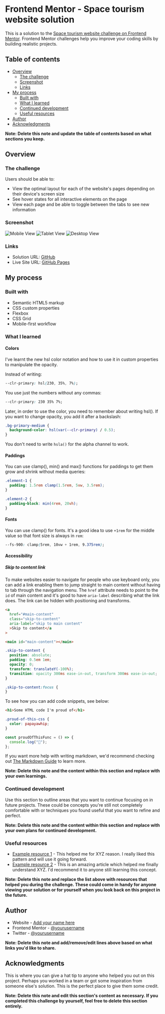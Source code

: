 # Frontend Mentor - Space tourism website solution

This is a solution to the [Space tourism website challenge on Frontend Mentor](https://www.frontendmentor.io/challenges/space-tourism-multipage-website-gRWj1URZ3). Frontend Mentor challenges help you improve your coding skills by building realistic projects.

## Table of contents

- [Overview](#overview)
  - [The challenge](#the-challenge)
  - [Screenshot](#screenshot)
  - [Links](#links)
- [My process](#my-process)
  - [Built with](#built-with)
  - [What I learned](#what-i-learned)
  - [Continued development](#continued-development)
  - [Useful resources](#useful-resources)
- [Author](#author)
- [Acknowledgments](#acknowledgments)

**Note: Delete this note and update the table of contents based on what sections you keep.**

## Overview

### The challenge

Users should be able to:

- View the optimal layout for each of the website's pages depending on their device's screen size
- See hover states for all interactive elements on the page
- View each page and be able to toggle between the tabs to see new information

### Screenshot

![Mobile View](./screenshots/Frontend-Mentor-Space-tourism-website-home-mobile.png)
![Tablet View](./screenshots/Frontend-Mentor-Space-tourism-website-home-mobile.png.jpg)
![Desktop View](./screenshots/Frontend-Mentor-Space-tourism-website-home-desktop.png.jpg)

### Links

- Solution URL: [GitHub](https://github.com/ania221B/space-tourism-2)
- Live Site URL: [GitHub Pages](https://ania221b.github.io/space-tourism-2/index.html)

## My process

### Built with

- Semantic HTML5 markup
- CSS custom properties
- Flexbox
- CSS Grid
- Mobile-first workflow

### What I learned

#### Colors

I've learnt the new hsl color notation and how to use it in custom properties to manipulate the opacity.

Instead of writing:

```css
--clr-primary: hsl(230, 35%, 7%);
```

You use just the numbers without any commas:

```css
--clr-primary: 230 35% 7%;
```

Later, in order to use the color, you need to remember about writing hsl(). If you want to change opacity, you add it after a backslash:

```css
.bg-primary-medium {
  background-color: hsl(var(--clr-primary) / 0.5);
}
```

You don't need to write `hsla()` for the alpha channel to work.

#### Paddings

You can use clamp(), min() and max() functions for paddings to get them grow and shrink without media queries:

```css
.element-1 {
  padding: 1.5rem clamp(1.5rem, 5vw, 3.5rem);
}

.element-2 {
  padding-block: min(4rem, 20vh);
}
```

#### Fonts

You can use clamp() for fonts. It's a good idea to use `+1rem` for the middle value so that font size is always in `rem`:

```css
--fs-900: clamp(5rem, 10vw + 1rem, 9.375rem);
```

#### Accessibility

##### Skip to content link

To make websites easier to navigate for people who use keyboard only, you can add a link enabling them to jump straight to main content without having to tab through the navigation menu. The `href` attribute needs to point to the `id` of main content and it's good to have `aria-label` describing what the link does. The link can be hidden with positioning and transforms.

```html
<a
  href="#main-content"
  class="skip-to-content"
  aria-label="skip to main content"
  >Skip to content</a
>

<main id="main-content"></main>
```

```css
.skip-to-content {
  position: absolute;
  padding: 0.5em 1em;
  opacity: 0;
  transform: translateY(-100%);
  transition: opacity 300ms ease-in-out, transform 300ms ease-in-out;
}

.skip-to-content:focus {
}
```

To see how you can add code snippets, see below:

```html
<h1>Some HTML code I'm proud of</h1>
```

```css
.proud-of-this-css {
  color: papayawhip;
}
```

```js
const proudOfThisFunc = () => {
  console.log("🎉");
};
```

If you want more help with writing markdown, we'd recommend checking out [The Markdown Guide](https://www.markdownguide.org/) to learn more.

**Note: Delete this note and the content within this section and replace with your own learnings.**

### Continued development

Use this section to outline areas that you want to continue focusing on in future projects. These could be concepts you're still not completely comfortable with or techniques you found useful that you want to refine and perfect.

**Note: Delete this note and the content within this section and replace with your own plans for continued development.**

### Useful resources

- [Example resource 1](https://www.example.com) - This helped me for XYZ reason. I really liked this pattern and will use it going forward.
- [Example resource 2](https://www.example.com) - This is an amazing article which helped me finally understand XYZ. I'd recommend it to anyone still learning this concept.

**Note: Delete this note and replace the list above with resources that helped you during the challenge. These could come in handy for anyone viewing your solution or for yourself when you look back on this project in the future.**

## Author

- Website - [Add your name here](https://www.your-site.com)
- Frontend Mentor - [@yourusername](https://www.frontendmentor.io/profile/yourusername)
- Twitter - [@yourusername](https://www.twitter.com/yourusername)

**Note: Delete this note and add/remove/edit lines above based on what links you'd like to share.**

## Acknowledgments

This is where you can give a hat tip to anyone who helped you out on this project. Perhaps you worked in a team or got some inspiration from someone else's solution. This is the perfect place to give them some credit.

**Note: Delete this note and edit this section's content as necessary. If you completed this challenge by yourself, feel free to delete this section entirely.**

